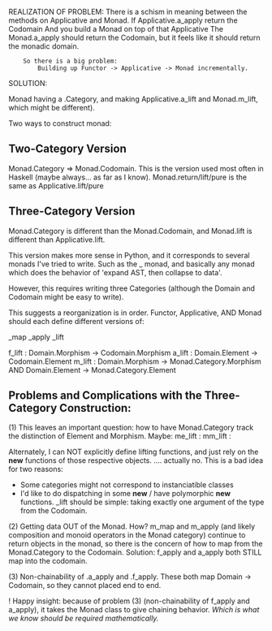 REALIZATION OF PROBLEM:
        There is a schism in meaning between the methods on Applicative and Monad.
        If Applicative.a_apply return the Codomain
        And you build a Monad on top of that Applicative
        The Monad.a_apply should return the Codomain, but it feels like it should return the monadic domain.

        So there is a big problem:
            Building up Functor -> Applicative -> Monad incrementally.

SOLUTION:

Monad having a .Category,
and making Applicative.a_lift and Monad.m_lift, which might be
different).

Two ways to construct monad:

Two-Category Version
----------------------
Monad.Category => Monad.Codomain. This is the version used most often in Haskell (maybe always... as far as I know).
Monad.return/lift/pure is the same as Applicative.lift/pure

Three-Category Version
------------------------
Monad.Category is different than the Monad.Codomain, and Monad.lift is different than Applicative.lift.

This version makes more sense in Python, and it corresponds to several monads I've tried to write. Such as the _ monad, and basically any monad which does the behavior of 'expand AST, then collapse to data'.

However, this requires writing three Categories (although the Domain and Codomain might be easy to write).

This suggests a reorganization is in order. Functor, Applicative, AND Monad should each define different versions of:

_map
_apply
_lift

f_lift : Domain.Morphism -> Codomain.Morphism
a_lift : Domain.Element -> Codomain.Element
m_lift : Domain.Morphism -> Monad.Category.Morphism
   AND   Domain.Element  -> Monad.Category.Element

Problems and Complications with the Three-Category Construction:
-------------------------------------------------------------------

(1) This leaves an important question: how to have Monad.Category track the distinction of Element and Morphism.
Maybe:
me_lift :
mm_lift :

Alternately, I can NOT explicitly define lifting functions, and just rely on the __new__ functions of those respective objects. .... actually no. This is a bad idea for two reasons:
* Some categories might not correspond to instanciatible classes
* I'd like to do dispatching in some __new__ / have polymorphic __new__ functions. _lift should be simple: taking exactly one argument of the type from the Codomain.

(2) Getting data OUT of the Monad. How? m_map and m_apply (and likely composition and monoid operators in the Monad category) continue to return objects in the monad, so there is the concern of how to map from the Monad.Category to the Codomain. Solution: f_apply and a_apply both STILL map into the codomain.

(3) Non-chainability of .a_apply and .f_apply. These both map Domain -> Codomain, so they cannot placed end to end.

! Happy insight: because of problem (3) (non-chainability of f_apply and a_apply), it takes the Monad class to give chaining behavior. *Which is what we know should be required mathematically.*
